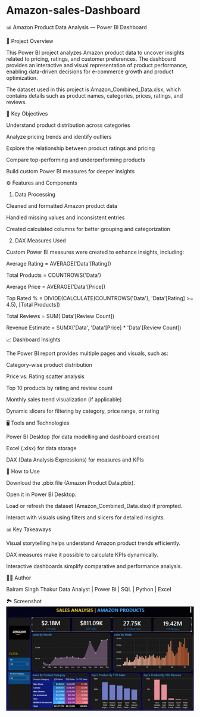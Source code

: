 # Amazon-sales-Dashboard
📊 Amazon Product Data Analysis — Power BI Dashboard

📁 Project Overview

This Power BI project analyzes Amazon product data to uncover insights related to pricing, ratings, and customer preferences. The dashboard provides an interactive and visual representation of product performance, enabling data-driven decisions for e-commerce growth and product optimization.

The dataset used in this project is Amazon_Combined_Data.xlsx, which contains details such as product names, categories, prices, ratings, and reviews.

🧠 Key Objectives

Understand product distribution across categories

Analyze pricing trends and identify outliers

Explore the relationship between product ratings and pricing

Compare top-performing and underperforming products

Build custom Power BI measures for deeper insights

⚙️ Features and Components
1. Data Processing

Cleaned and formatted Amazon product data

Handled missing values and inconsistent entries

Created calculated columns for better grouping and categorization

2. DAX Measures Used

Custom Power BI measures were created to enhance insights, including:

Average Rating = AVERAGE('Data'[Rating])

Total Products = COUNTROWS('Data')

Average Price = AVERAGE('Data'[Price])

Top Rated % = DIVIDE(CALCULATE(COUNTROWS('Data'), 'Data'[Rating] >= 4.5), [Total Products])

Total Reviews = SUM('Data'[Review Count])

Revenue Estimate = SUMX('Data', 'Data'[Price] * 'Data'[Review Count])


📈 Dashboard Insights

The Power BI report provides multiple pages and visuals, such as:

Category-wise product distribution

Price vs. Rating scatter analysis

Top 10 products by rating and review count

Monthly sales trend visualization (if applicable)

Dynamic slicers for filtering by category, price range, or rating

🖥️ Tools and Technologies

Power BI Desktop (for data modelling and dashboard creation)

Excel (.xlsx) for data storage

DAX (Data Analysis Expressions) for measures and KPIs

🚀 How to Use

Download the .pbix file (Amazon Product Data.pbix).

Open it in Power BI Desktop.

Load or refresh the dataset (Amazon_Combined_Data.xlsx) if prompted.

Interact with visuals using filters and slicers for detailed insights.

📊 Key Takeaways

Visual storytelling helps understand Amazon product trends efficiently.

DAX measures make it possible to calculate KPIs dynamically.

Interactive dashboards simplify comparative and performance analysis.

👨‍💻 Author

Balram Singh Thakur
Data Analyst | Power BI | SQL | Python | Excel

🏞️ Screenshot
![Dashboard Overview](https://github.com/balram883/Amazon-sales-Dashboard/blob/main/Dashboard.png)
